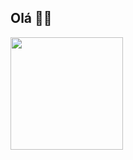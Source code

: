 ## Olá 👋🏼

<div >
  <a href="https://github.com/fariafernanda">
  
  <img height="180em" src="https://github-readme-stats.vercel.app/api/top-langs/?username=fariafernanda&layout=compact&langs_count=7&theme=bear"/>
</div>

